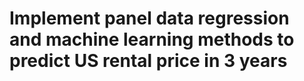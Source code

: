 # Implement panel data regression and machine learning methods to predict US rental price in 3 years
